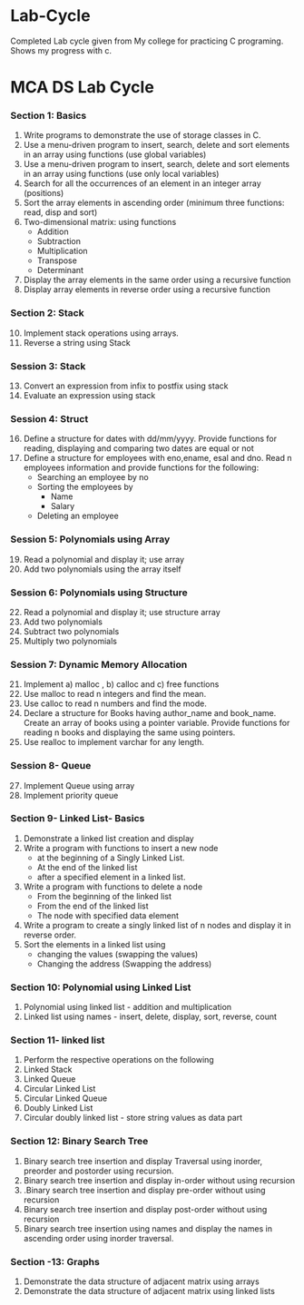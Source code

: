 # Lab-Cycle
Completed Lab cycle given from My college for practicing C programing. Shows my progress with c.

# MCA DS Lab Cycle

### Section 1: Basics
1.	Write programs to demonstrate the use of storage classes in C.
2.	Use a menu-driven program to insert, search, delete and sort elements in an array using functions (use global variables) 
3.	Use a menu-driven program to insert, search, delete and sort elements in an array using functions (use only local variables) 
4.	Search for all the occurrences of an element in an integer array (positions) 
5.	Sort the array elements in ascending order (minimum three functions: read, disp and sort) 
6.	Two-dimensional matrix: using functions 
    + Addition
    + Subtraction
    + Multiplication
    + Transpose  
    + Determinant
7.	Display the array elements in the same order using a recursive function 
8.	Display array elements in reverse order using a recursive function
   
### Section 2: Stack
10.	Implement stack operations using arrays. 
11.	Reverse a string using Stack
    
### Session 3: Stack
13.	Convert an expression from infix to postfix using stack 
14.	Evaluate an expression using stack

### Session 4: Struct 
16.	Define a structure for dates with dd/mm/yyyy. Provide functions for reading, displaying and comparing two dates are equal or not 
17.	Define a structure for employees with eno,ename, esal and dno. Read  n employees information and provide functions for the following:  
      + Searching an employee by no
      + Sorting the employees by
          - Name
          - Salary
      + Deleting an employee

### Session 5: Polynomials using  Array
19.	Read a polynomial and display it; use array
20.	Add two polynomials using the array itself
    
### Session 6: Polynomials using Structure
22.	Read a polynomial and display it; use structure array 
23.	Add two polynomials 
24.	Subtract two polynomials 
25.	Multiply two polynomials 

### Session 7: Dynamic Memory Allocation 
21.	Implement a) malloc , b) calloc and c) free functions 
22.	Use malloc to read n integers and find the mean.
23.	Use calloc to read n numbers and find the mode.
24.	Declare a structure for Books having author_name and book_name. Create an array of books using a pointer variable. Provide functions for reading n books and displaying the same using pointers.
25.	Use realloc to implement varchar for any length.
    
### Session 8- Queue 
27.	Implement Queue using array
28.	Implement priority queue
    
### Section 9- Linked List- Basics 
1.	Demonstrate a linked list creation and display
2.	Write a program with functions  to insert a new node 
    + at the beginning of a Singly Linked List.
    + At the end of the linked list
    + after a specified element in a linked list.
3.	Write a program with functions to delete a node
    + From the beginning of the linked list
    + From the end of the linked list
    + The node with specified data element
4.	Write a program to create a singly linked list of n nodes and display it in reverse order.
5.	Sort the elements in a linked list using
    + changing the values (swapping the values)
    + Changing the address (Swapping the address)
      
### Section 10: Polynomial using Linked List 
1.	Polynomial using linked list - addition and multiplication 
2.	Linked list using names - insert, delete, display, sort, reverse, count

### Section 11- linked list 
1.	Perform the respective operations on the following
2.	Linked Stack
3.	Linked Queue
4.	Circular Linked List
5.	Circular Linked Queue
6.	Doubly Linked List
7.	Circular doubly linked list - store string values as data part
   
### Section 12: Binary Search Tree
1.	Binary search tree insertion and display Traversal using inorder, preorder and postorder using recursion.
2.	Binary search tree insertion and display in-order without using recursion
3.	.Binary search tree insertion and display pre-order without using recursion
4.	Binary search tree insertion and display post-order without using recursion
5.	Binary search tree insertion using names and display the names in ascending order using inorder traversal.
   
### Section -13: Graphs
1.	Demonstrate the data structure of adjacent matrix  using arrays
2.	Demonstrate the data structure of adjacent matrix  using linked lists


